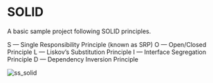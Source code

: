# SOLID
A basic sample project following SOLID principles.

S — Single Responsibility Principle (known as SRP)
O — Open/Closed Principle
L — Liskov’s Substitution Principle
I — Interface Segregation Principle
D — Dependency Inversion Principle

![ss_solid](https://user-images.githubusercontent.com/11737795/195395711-575506f4-ed73-48c9-8417-3c54c7a2b698.png)
